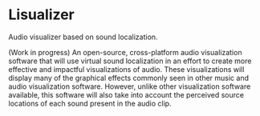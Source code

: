 # Lisualizer
Audio visualizer based on sound localization.

(Work in progress) An open-source, cross-platform audio visualization software that will use virtual sound localization in an effort to create more effective and impactful visualizations of audio. These visualizations will display many of the graphical effects commonly seen in other music and audio visualization software. However, unlike other visualization software available, this software will also take into account the perceived source locations of each sound present in the audio clip.
